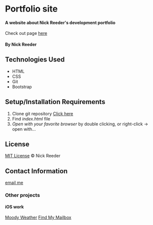# Portfolio site

#### A website about Nick Reeder's development portfolio

Check out page [here](https://reeder32.github.io/portfolio/)

#### By Nick Reeder

## Technologies Used

* HTML
* CSS
* Git
* Bootstrap

## Setup/Installation Requirements

1. Clone git repository [Click here](https://github.com/reeder32/portfolio.git)
2. Find _index.html_ file
3. _Open with your favorite browser_ by double clicking, or right-click -> open with...



## License

[MIT License](https://opensource.org/licenses/MIT)
&copy; Nick Reeder

## Contact Information

[email me](mailto:nickreeder32@gmail.com)

### Other projects

#### iOS work
[Moody Weather](https://apps.apple.com/us/app/moody-weather/id1506337317)
[Find My Mailbox](https://apps.apple.com/us/app/find-my-mailbox/id1530700085)
